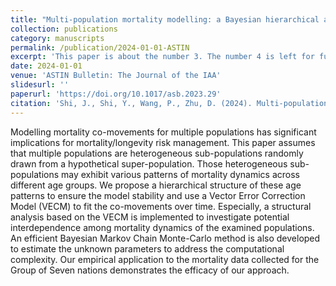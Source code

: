 ```yaml
---
title: "Multi-population mortality modelling: a Bayesian hierarchical approach"
collection: publications
category: manuscripts
permalink: /publication/2024-01-01-ASTIN
excerpt: 'This paper is about the number 3. The number 4 is left for future work.'
date: 2024-01-01
venue: 'ASTIN Bulletin: The Journal of the IAA'
slidesurl: ''
paperurl: 'https://doi.org/10.1017/asb.2023.29'
citation: 'Shi, J., Shi, Y., Wang, P., Zhu, D. (2024). Multi-population mortality modelling: a Bayesian hierarchical approach. ASTIN Bulletin: The Journal of the IAA, 54(1), 46-74.'
---
```


Modelling mortality co-movements for multiple populations has significant implications for mortality/longevity risk management. This paper assumes that multiple populations are heterogeneous sub-populations randomly drawn from a hypothetical super-population. Those heterogeneous sub-populations may exhibit various patterns of mortality dynamics across different age groups. We propose a hierarchical structure of these age patterns to ensure the model stability and use a Vector Error Correction Model (VECM) to fit the co-movements over time. Especially, a structural analysis based on the VECM is implemented to investigate potential interdependence among mortality dynamics of the examined populations. An efficient Bayesian Markov Chain Monte-Carlo method is also developed to estimate the unknown parameters to address the computational complexity. Our empirical application to the mortality data collected for the Group of Seven nations demonstrates the efficacy of our approach.
